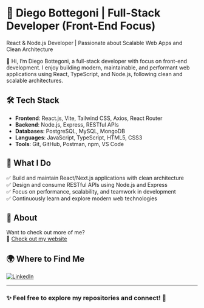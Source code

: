 # 🚀 Diego Bottegoni | Full-Stack Developer (Front-End Focus)

React & Node.js Developer | Passionate about Scalable Web Apps and Clean Architecture

👋 Hi, I’m Diego Bottegoni, a full-stack developer with focus on front-end development.
I enjoy building modern, maintainable, and performant web applications using React, TypeScript, and Node.js, following clean and scalable architectures. 

## 🛠️ Tech Stack  
- **Frontend**: React.js, Vite, Tailwind CSS, Axios, React Router  
- **Backend**: Node.js, Express, RESTful APIs
- **Databases**: PostgreSQL, MySQL, MongoDB
- **Languages**: JavaScript, TypeScript, HTML5, CSS3  
- **Tools**: Git, GitHub, Postman, npm, VS Code

## 📌 What I Do  
✅ Build and maintain React/Next.js applications with clean architecture  
✅ Design and consume RESTful APIs using Node.js and Express  
✅ Focus on performance, scalability, and teamwork in development  
✅ Continuously learn and explore modern web technologies  

## 📌 About  
Want to check out more of me?  
🔗 [Check out my website](https://diegobottegoni.github.io/)  

## 🌍 Where to Find Me  
[![LinkedIn](https://img.shields.io/badge/LinkedIn-0077B5?style=for-the-badge&logo=linkedin&logoColor=white)](https://www.linkedin.com/in/diego-bottegoni/)  

---

### ✨ Feel free to explore my repositories and connect! 🚀  
